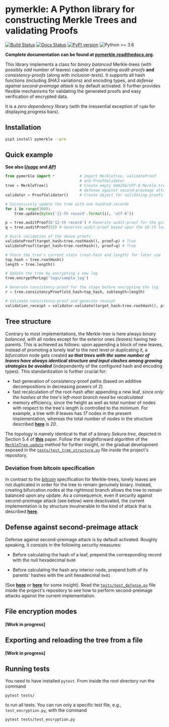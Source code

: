 # pymerkle: A Python library for constructing Merkle Trees and validating Proofs
[![Build Status](https://travis-ci.com/FoteinosMerg/pymerkle.svg?branch=master)](https://travis-ci.com/FoteinosMerg/pymerkle)
[![Docs Status](https://readthedocs.org/projects/pymerkle/badge/?version=latest)](http://pymerkle.readthedocs.org)
[![PyPI version](https://badge.fury.io/py/pymerkle.svg)](https://pypi.org/project/pymerkle/)
![Python >= 3.6](https://img.shields.io/badge/python-%3E%3D%203.6-blue.svg)

**Complete documentation can be found at [pymerkle.readthedocs.org](http://pymerkle.readthedocs.org/).**

This library implements a class for _binary balanced_ Merkle-trees (with possibly _odd_ number of leaves) capable of generating _audit-proofs_ **and** _consistency-proofs_ (along with _inclusion-tests_). It supports all hash functions (including _SHA3_ variations) and encoding types, and _defense against second-preimage attack_ is by default activated. It further provides flexible mechanisms for validating the generated proofs and easy verification of encrypted data.

<!-- - a class for _binary balanced_ Merkle-trees (with possibly _odd_ number of leaves) capable of generating _consistency-proofs_ except for _audit-proofs_ (along with _inclusion-tests_), supporting all hashing algorithms (including _SHA3_ variations) and most encoding types provided by `Python>=3.6`
- defense against _second-preimage attack_
- flexible mechanisms for validating Merkle-proofs -->

It is a *zero dependency* library (with the inessential exception of `tqdm` for displaying progress bars).
<!-- It is currently the only Python library implementing all the above features, with an eye on protocols like [_Certificate Transparency_](https://tools.ietf.org/html/rfc6962) and real-life applications. -->

## Installation

```bash
pip3 install pymerkle --pre
```

## Quick example

**See also [_Usage_](USAGE.md) and [_API_](API.md)**

```python
from pymerkle import *           # Import MerkleTree, validateProof
                                 # and ProofValidator
tree = MerkleTree()              # Create empty SHA256/UTF-8 Merkle-tree with
                                 # defense against second-preimage attack
validator = ProofValidator()     # Create object for validating proofs

# Successively update the tree with one hundred records
for i in range(100):
    tree.update(bytes('{}-th record'.format(i), 'utf-8'))

p = tree.auditProof(b'12-th record') # Generate audit-proof for the given record
q = tree.auditProof(55) # Generate audit-proof based upon the 56-th leaf

# Quick validation of the above proofs
validateProof(target_hash=tree.rootHash(), proof=p) # True
validateProof(target_hash=tree.rootHash(), proof=q) # True

# Store the tree's current state (root-hash and length) for later use
top_hash = tree.rootHash()
length = tree.length()

# Update the tree by encrypting a new log
tree.encryptPerLog('logs/sample_log')

# Generate consistency-proof for the stage before encrypting the log
r = tree.consistencyProof(old_hash=top_hash, sublength=length)

# Validate consistency-proof and generate receipt
validation_receipt = validator.validate(target_hash=tree.rootHash(), proof=r)
```


## Tree structure

Contrary to most implementations, the Merkle-tree is here always _binary balanced_, with all nodes except for the exterior ones (_leaves_) having _two_ parents. This is achieved as follows: upon appending a block of new leaves, instead of promoting a lonely leaf to the next level or duplicating it, a *bifurcation* node gets created **_so that trees with the same number of leaves have always identical structure and input clashes among growing strategies be avoided_** (independently of the configured hash and encoding types). This standardization is further crucial for:

- fast generation of consistency-proof paths (based on additive decompositions in decreasing powers of _2_)
- fast recalculation of the root-hash after appending a new leaf, since _only the hashes at the tree's left-most branch need be recalculated_
- memory efficiency, since the height as well as total number of nodes with respect to the tree's length is controlled to the minimum. For example, a tree with _9_ leaves has _17_ nodes in the present implementation, whereas the total number of nodes in the structure described [**here**](https://crypto.stackexchange.com/questions/22669/merkle-hash-tree-updates) is _20_.

The topology is namely identical to that of a binary _Sekura tree_, depicted in Section 5.4 of [**this**](https://keccak.team/files/Sakura.pdf) paper. Follow the straightforward algorithm of the [`MerkleTree.update`](https://pymerkle.readthedocs.io/en/latest/_modules/pymerkle/tree.html#MerkleTree.update) method for further insight, or the gradual development exposed in the [`tests/test_tree_structure.py`](https://github.com/FoteinosMerg/pymerkle/blob/master/tests/test_tree_structure.py) file inside the project's repository.



### Deviation from bitcoin specification

In contrast to the [_bitcoin_](https://en.bitcoin.it/wiki/Protocol_documentation#Merkle_Trees) specification for Merkle-trees, lonely leaves are not duplicated in order for the tree to remain genuinely binary. Instead, creating bifurcation nodes at the rightmost branch allows the tree to remain balanced upon any update. As a consequence, even if security against second-preimage attack (see below) were deactivated, the current implementation is by structure invulnerable to the kind of attack that is described [**here**](https://github.com/bitcoin/bitcoin/blob/bccb4d29a8080bf1ecda1fc235415a11d903a680/src/consensus/merkle.cpp).



## Defense against second-preimage attack


Defense against second-preimage attack is by default activated. Roughly speaking, it consists in the following security measures:

- Before calculating the hash of a leaf, prepend the corresponding record with the null hexadecimal `0x00`

- Before calculating the hash any interior node, prepend both of its parents' hashes with the unit hexadecimal `0x01`

(See [**here**](https://flawed.net.nz/2018/02/21/attacking-merkle-trees-with-a-second-preimage-attack/) or [**here**](https://news.ycombinator.com/item?id=16572793) for some insight). Read the [`tests/test_defense.py`](https://github.com/FoteinosMerg/pymerkle/blob/master/tests/test_defense.py) file inside the project's repository to see how to perform second-preimage attacks against the current implementation.



## File encryption modes

#### [Work in progress]



## Exporting and reloading the tree from a file

#### [Work in progress]



## Running tests


You need to have installed ``pytest``. From inside the root directory run the command

```shell
pytest tests/
```

to run all tests. You can run only a specific test file, e.g., `test_encryption.py`, with the command

```shell
pytest tests/test_encryption.py
```
